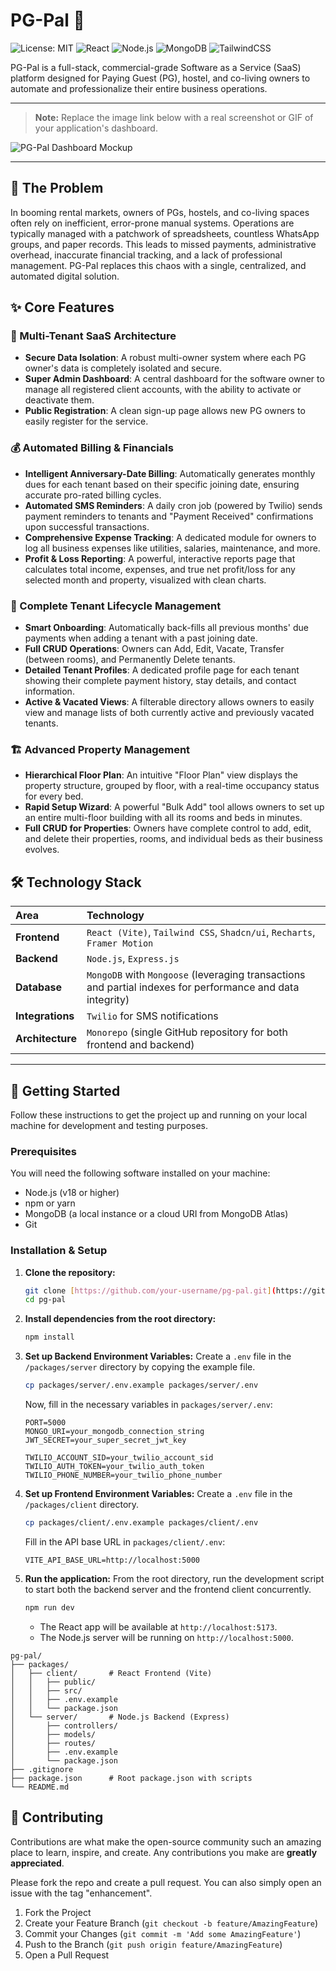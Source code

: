 # PG-Pal 🏢

![License: MIT](https://img.shields.io/badge/License-MIT-blue.svg)
![React](https://img.shields.io/badge/React-18.2.0-%2361DAFB?logo=react)
![Node.js](https://img.shields.io/badge/Node.js-20.x-%23339933?logo=node.js)
![MongoDB](https://img.shields.io/badge/MongoDB-4A90E2?logo=mongodb&logoColor=white)
![TailwindCSS](https://img.shields.io/badge/Tailwind_CSS-3.4.1-%2306B6D4?logo=tailwind-css)

PG-Pal is a full-stack, commercial-grade Software as a Service (SaaS) platform designed for Paying Guest (PG), hostel, and co-living owners to automate and professionalize their entire business operations.

***
> **Note:** Replace the image link below with a real screenshot or GIF of your application's dashboard.

![PG-Pal Dashboard Mockup]([https://i.imgur.com/example-link.png]) 

***

## 🎯 The Problem

In booming rental markets, owners of PGs, hostels, and co-living spaces often rely on inefficient, error-prone manual systems. Operations are typically managed with a patchwork of spreadsheets, countless WhatsApp groups, and paper records. This leads to missed payments, administrative overhead, inaccurate financial tracking, and a lack of professional management. PG-Pal replaces this chaos with a single, centralized, and automated digital solution.

## ✨ Core Features

### 🏢 Multi-Tenant SaaS Architecture
- **Secure Data Isolation**: A robust multi-owner system where each PG owner's data is completely isolated and secure.
- **Super Admin Dashboard**: A central dashboard for the software owner to manage all registered client accounts, with the ability to activate or deactivate them.
- **Public Registration**: A clean sign-up page allows new PG owners to easily register for the service.

### 💰 Automated Billing & Financials
- **Intelligent Anniversary-Date Billing**: Automatically generates monthly dues for each tenant based on their specific joining date, ensuring accurate pro-rated billing cycles.
- **Automated SMS Reminders**: A daily cron job (powered by Twilio) sends payment reminders to tenants and "Payment Received" confirmations upon successful transactions.
- **Comprehensive Expense Tracking**: A dedicated module for owners to log all business expenses like utilities, salaries, maintenance, and more.
- **Profit & Loss Reporting**: A powerful, interactive reports page that calculates total income, expenses, and true net profit/loss for any selected month and property, visualized with clean charts.

### 👤 Complete Tenant Lifecycle Management
- **Smart Onboarding**: Automatically back-fills all previous months' due payments when adding a tenant with a past joining date.
- **Full CRUD Operations**: Owners can Add, Edit, Vacate, Transfer (between rooms), and Permanently Delete tenants.
- **Detailed Tenant Profiles**: A dedicated profile page for each tenant showing their complete payment history, stay details, and contact information.
- **Active & Vacated Views**: A filterable directory allows owners to easily view and manage lists of both currently active and previously vacated tenants.

### 🏗️ Advanced Property Management
- **Hierarchical Floor Plan**: An intuitive "Floor Plan" view displays the property structure, grouped by floor, with a real-time occupancy status for every bed.
- **Rapid Setup Wizard**: A powerful "Bulk Add" tool allows owners to set up an entire multi-floor building with all its rooms and beds in minutes.
- **Full CRUD for Properties**: Owners have complete control to add, edit, and delete their properties, rooms, and individual beds as their business evolves.

## 🛠️ Technology Stack

| Area      | Technology                                                                                                                              |
| :-------- | :-------------------------------------------------------------------------------------------------------------------------------------- |
| **Frontend** | `React (Vite)`, `Tailwind CSS`, `Shadcn/ui`, `Recharts`, `Framer Motion`                                                                  |
| **Backend** | `Node.js`, `Express.js`                                                                                                                 |
| **Database** | `MongoDB` with `Mongoose` (leveraging transactions and partial indexes for performance and data integrity)                              |
| **Integrations** | `Twilio` for SMS notifications                                                                                                      |
| **Architecture** | `Monorepo` (single GitHub repository for both frontend and backend)                                                                  |

***

## 🚀 Getting Started

Follow these instructions to get the project up and running on your local machine for development and testing purposes.

### Prerequisites

You will need the following software installed on your machine:
- Node.js (v18 or higher)
- npm or yarn
- MongoDB (a local instance or a cloud URI from MongoDB Atlas)
- Git

### Installation & Setup

1.  **Clone the repository:**
    ```bash
    git clone [https://github.com/your-username/pg-pal.git](https://github.com/your-username/pg-pal.git)
    cd pg-pal
    ```

2.  **Install dependencies from the root directory:**
    ```bash
    npm install
    ```

3.  **Set up Backend Environment Variables:**
    Create a `.env` file in the `/packages/server` directory by copying the example file.
    ```bash
    cp packages/server/.env.example packages/server/.env
    ```
    Now, fill in the necessary variables in `packages/server/.env`:
    ```env
    PORT=5000
    MONGO_URI=your_mongodb_connection_string
    JWT_SECRET=your_super_secret_jwt_key

    TWILIO_ACCOUNT_SID=your_twilio_account_sid
    TWILIO_AUTH_TOKEN=your_twilio_auth_token
    TWILIO_PHONE_NUMBER=your_twilio_phone_number
    ```

4.  **Set up Frontend Environment Variables:**
    Create a `.env` file in the `/packages/client` directory.
    ```bash
    cp packages/client/.env.example packages/client/.env
    ```
    Fill in the API base URL in `packages/client/.env`:
    ```env
    VITE_API_BASE_URL=http://localhost:5000
    ```

5.  **Run the application:**
    From the root directory, run the development script to start both the backend server and the frontend client concurrently.
    ```bash
    npm run dev
    ```
    - The React app will be available at `http://localhost:5173`.
    - The Node.js server will be running on `http://localhost:5000`.
```
pg-pal/
├── packages/
│   ├── client/       # React Frontend (Vite)
│   │   ├── public/
│   │   ├── src/
│   │   ├── .env.example
│   │   └── package.json
│   └── server/       # Node.js Backend (Express)
│       ├── controllers/
│       ├── models/
│       ├── routes/
│       ├── .env.example
│       └── package.json
├── .gitignore
├── package.json      # Root package.json with scripts
└── README.md
```

## 🤝 Contributing

Contributions are what make the open-source community such an amazing place to learn, inspire, and create. Any contributions you make are **greatly appreciated**.

Please fork the repo and create a pull request. You can also simply open an issue with the tag "enhancement".

1.  Fork the Project
2.  Create your Feature Branch (`git checkout -b feature/AmazingFeature`)
3.  Commit your Changes (`git commit -m 'Add some AmazingFeature'`)
4.  Push to the Branch (`git push origin feature/AmazingFeature`)
5.  Open a Pull Request

      

